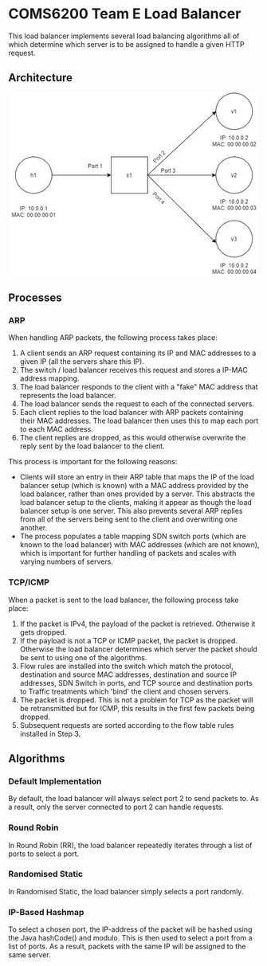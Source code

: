 # COMS6200 Team E Load Balancer
This load balancer implements several load balancing algorithms all of which determine which server is to be assigned to handle a given HTTP request.

## Architecture

![Architecture of Load Balancer](/img/architecture.png)

## Processes

### ARP

When handling ARP packets, the following process takes place:
1. A client sends an ARP request containing its IP and MAC addresses to a given IP (all the servers share this IP).
2. The switch / load balancer receives this request and stores a IP-MAC address mapping.
3. The load balancer responds to the client with a "fake" MAC address that represents the load balancer.
4. The load balancer sends the request to each of the connected servers.
5. Each client replies to the load balancer with ARP packets containing their MAC addresses. The load balancer then uses this to map each port to each MAC address.
6. The client replies are dropped, as this would otherwise overwrite the reply sent by the load balancer to the client.

This process is important for the following reasons:
* Clients will store an entry in their ARP table that maps the IP of the load balancer setup (which is known) with a MAC address provided by the load balancer, rather than ones provided by a server. This abstracts the load balancer setup to the clients, making it appear as though the load balancer setup is one server. This also prevents several ARP replies from all of the servers being sent to the client and overwriting one another.
* The process populates a table mapping SDN switch ports (which are known to the load balancer) with MAC addresses (which are not known), which is important for further handling of packets and scales with varying numbers of servers.

### TCP/ICMP

When a packet is sent to the load balancer, the following process take place:
1. If the packet is IPv4, the payload of the packet is retrieved. Otherwise it gets dropped.
2. If the payload is not a TCP or ICMP packet, the packet is dropped. Otherwise the load balancer determines which server the packet should be sent to using one of the algorithms.
3. Flow rules are installed into the switch which match the protocol, destination and source MAC addresses, destination and source IP addresses, SDN Switch in ports, and TCP source and destination ports to Traffic treatments which 'bind' the client and chosen servers.
4. The packet is dropped. This is not a problem for TCP as the packet will be retransmitted but for ICMP, this results in the first few packets being dropped.
5. Subsequent requests are sorted according to the flow table rules installed in Step 3.

## Algorithms

### Default Implementation

By default, the load balancer will always select port 2 to send packets to. As a result, only the server connected to port 2 can handle requests. 

### Round Robin

In Round Robin (RR), the load balancer repeatedly iterates through a list of ports to select a port.

### Randomised Static

In Randomised Static, the load balancer simply selects a port randomly.

### IP-Based Hashmap

To select a chosen port, the IP-address of the packet will be hashed using the Java hashCode() and modulo. This is then used to select a port from a list of ports. As a result, packets with the same IP will be assigned to the same server.
